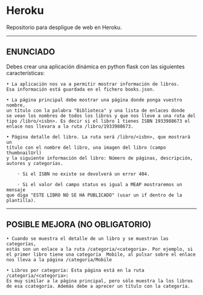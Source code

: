 # Heroku
Repositorio para despligue de web en Heroku.

------------------------------------
ENUNCIADO
------------------------------------
Debes crear una aplicación dinámica en python flask con las siguientes 
características:

    • La aplicación nos va a permitir mostrar información de libros. 
	Esa información está guardada en el fichero books.json.

    • La página principal debe mostrar una página donde ponga vuestro nombre,
	un título con la palabra "Biblioteca" y una lista de enlaces donde 
	se vean los nombres de todos los libros y que nos lleve a una ruta del 
	tipo /libro/<isbn>. Es decir si el libro 1 tienes ISBN 1933988673 el 
	enlace nos llevara a la ruta /libro/1933988673.

    • Página detalle del libro. La ruta será /libro/<isbn>, que mostrará un 
	título con el nombre del libro, una imagen del libro (campo thumbnailUrl)
	y la siguiente información del libro: Número de páginas, descripción, 
	autores y categorías.

        ◦ Si el ISBN no existe se devolverá un error 404.

        ◦ Si el valor del campo status es igual a MEAP mostraremos un mensaje 
	que diga "ESTE LIBRO NO SE HA PUBLICADO" (usar un if dentro de la plantilla).


------------------------------------
POSIBLE MEJORA (NO OBLIGATORIO)
------------------------------------


    • Cuando se muestra el detalle de un libro y se muestran las categorías,
	estás son un enlace a la ruta /categoria/<categoria>. Por ejemplo, si 
	el primer libro tiene una categoría  Mobile, al pulsar sobre el enlace 
	nos lleva a la página /categoria/Mobile

    • Libros por categoría: Esta página está en la ruta /categoria/<categoria>: 
	Es muy similar a la página principal, pero sólo muestra la los libros 
	de esa ccategoría. Además debe a aprecer un título con la categoría.
